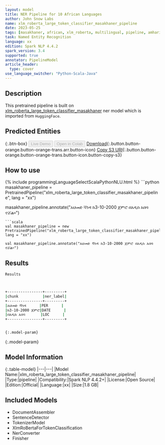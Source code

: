 ```yaml
---
layout: model
title: NER Pipeline for 10 African Languages
author: John Snow Labs
name: xlm_roberta_large_token_classifier_masakhaner_pipeline
date: 2023-05-25
tags: [masakhaner, african, xlm_roberta, multilingual, pipeline, amharic, hausa, igbo, kinyarwanda, luganda, swahilu, wolof, yoruba, nigerian, pidgin, xx, open_source]
task: Named Entity Recognition
language: xx
edition: Spark NLP 4.4.2
spark_version: 3.4
supported: true
annotator: PipelineModel
article_header:
  type: cover
use_language_switcher: "Python-Scala-Java"
---
```


## Description

This pretrained pipeline is built on [xlm_roberta_large_token_classifier_masakhaner](https://nlp.johnsnowlabs.com/2021/12/06/xlm_roberta_large_token_classifier_masakhaner_xx.html) ner model which is imported from `HuggingFace`.

## Predicted Entities



{:.btn-box}
<button class="button button-orange" disabled>Live Demo</button>
<button class="button button-orange" disabled>Open in Colab</button>
[Download](https://s3.amazonaws.com/auxdata.johnsnowlabs.com/public/models/xlm_roberta_large_token_classifier_masakhaner_pipeline_xx_4.4.2_3.4_1685006535738.zip){:.button.button-orange.button-orange-trans.arr.button-icon}
[Copy S3 URI](s3://auxdata.johnsnowlabs.com/public/models/xlm_roberta_large_token_classifier_masakhaner_pipeline_xx_4.4.2_3.4_1685006535738.zip){:.button.button-orange.button-orange-trans.button-icon.button-copy-s3}

## How to use



<div class="tabs-box" markdown="1">
{% include programmingLanguageSelectScalaPythonNLU.html %}
```python
masakhaner_pipeline = PretrainedPipeline("xlm_roberta_large_token_classifier_masakhaner_pipeline", lang = "xx")

masakhaner_pipeline.annotate("አህመድ ቫንዳ ከ3-10-2000 ጀምሮ በአዲስ አበባ ኖሯል።")
```
```scala
val masakhaner_pipeline = new PretrainedPipeline("xlm_roberta_large_token_classifier_masakhaner_pipeline", lang = "xx")

val masakhaner_pipeline.annotate("አህመድ ቫንዳ ከ3-10-2000 ጀምሮ በአዲስ አበባ ኖሯል።")
```
</div>

## Results

```bash
Results



+----------------+---------+
|chunk           |ner_label|
+----------------+---------+
|አህመድ ቫንዳ      |PER      |
|ከ3-10-2000 ጀምሮ|DATE      |
|በአዲስ አበባ       |LOC      |
+----------------+---------+


{:.model-param}
```

{:.model-param}
## Model Information

{:.table-model}
|---|---|
|Model Name:|xlm_roberta_large_token_classifier_masakhaner_pipeline|
|Type:|pipeline|
|Compatibility:|Spark NLP 4.4.2+|
|License:|Open Source|
|Edition:|Official|
|Language:|xx|
|Size:|1.8 GB|

## Included Models

- DocumentAssembler
- SentenceDetector
- TokenizerModel
- XlmRoBertaForTokenClassification
- NerConverter
- Finisher